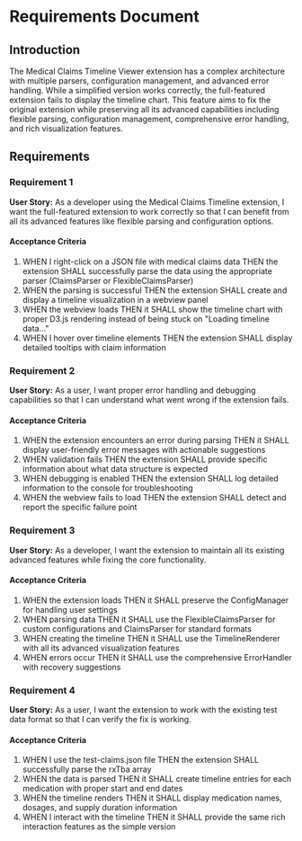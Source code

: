 # Requirements Document

## Introduction

The Medical Claims Timeline Viewer extension has a complex architecture with multiple parsers, configuration management, and advanced error handling. While a simplified version works correctly, the full-featured extension fails to display the timeline chart. This feature aims to fix the original extension while preserving all its advanced capabilities including flexible parsing, configuration management, comprehensive error handling, and rich visualization features.

## Requirements

### Requirement 1

**User Story:** As a developer using the Medical Claims Timeline extension, I want the full-featured extension to work correctly so that I can benefit from all its advanced features like flexible parsing and configuration options.

#### Acceptance Criteria

1. WHEN I right-click on a JSON file with medical claims data THEN the extension SHALL successfully parse the data using the appropriate parser (ClaimsParser or FlexibleClaimsParser)
2. WHEN the parsing is successful THEN the extension SHALL create and display a timeline visualization in a webview panel
3. WHEN the webview loads THEN it SHALL show the timeline chart with proper D3.js rendering instead of being stuck on "Loading timeline data..."
4. WHEN I hover over timeline elements THEN the extension SHALL display detailed tooltips with claim information

### Requirement 2

**User Story:** As a user, I want proper error handling and debugging capabilities so that I can understand what went wrong if the extension fails.

#### Acceptance Criteria

1. WHEN the extension encounters an error during parsing THEN it SHALL display user-friendly error messages with actionable suggestions
2. WHEN validation fails THEN the extension SHALL provide specific information about what data structure is expected
3. WHEN debugging is enabled THEN the extension SHALL log detailed information to the console for troubleshooting
4. WHEN the webview fails to load THEN the extension SHALL detect and report the specific failure point

### Requirement 3

**User Story:** As a developer, I want the extension to maintain all its existing advanced features while fixing the core functionality.

#### Acceptance Criteria

1. WHEN the extension loads THEN it SHALL preserve the ConfigManager for handling user settings
2. WHEN parsing data THEN it SHALL use the FlexibleClaimsParser for custom configurations and ClaimsParser for standard formats
3. WHEN creating the timeline THEN it SHALL use the TimelineRenderer with all its advanced visualization features
4. WHEN errors occur THEN it SHALL use the comprehensive ErrorHandler with recovery suggestions

### Requirement 4

**User Story:** As a user, I want the extension to work with the existing test data format so that I can verify the fix is working.

#### Acceptance Criteria

1. WHEN I use the test-claims.json file THEN the extension SHALL successfully parse the rxTba array
2. WHEN the data is parsed THEN it SHALL create timeline entries for each medication with proper start and end dates
3. WHEN the timeline renders THEN it SHALL display medication names, dosages, and supply duration information
4. WHEN I interact with the timeline THEN it SHALL provide the same rich interaction features as the simple version